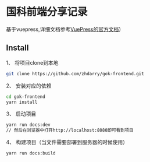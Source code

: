 # 国科前端分享记录

基于vuepress,详细文档参考[VuePress的官方文档](https://vuepress.vuejs.org/zh/guide/)）


## Install

1、 将项目clone到本地
```sh
git clone https://github.com/zhdarry/gok-frontend.git
```
2、 安装对应的依赖
```sh
cd gok-frontend
yarn install
```
3、 启动项目
```sh
yarn run docs:dev
// 然后在浏览器中打开http://localhost:8080即可看到项目
```
4、 构建项目（当文件需要部署到服务器的时候使用）
```sh
yarn run docs:build
```